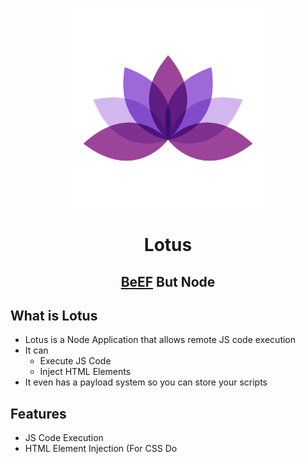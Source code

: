 <p align="center">
<kbd>
<img width="320px" src="https://raw.githubusercontent.com/Scaratek/Lotus/main/logo.jpg">
</kbd>
</p>
<h1 align="center">Lotus</h1>
<h2 align="center"><a href="https://beefproject.com">BeEF</a> But Node</h2>

## What is Lotus
- Lotus is a Node Application that allows remote JS code execution
- It can 
  - Execute JS Code
  - Inject HTML Elements
- It even has a payload system so you can store your scripts

## Features
- JS Code Execution
- HTML Element Injection (For CSS Do <style>)
- Easy Configuration
- Good UI
- [WIP] Payloads

## Installation
```bash
$ git clone https://github.com/scaratek/lotus
$ cd lotus
$ npm install 
$ npm start
```

## Configuration
- You can configure Lotus in `config.js`
